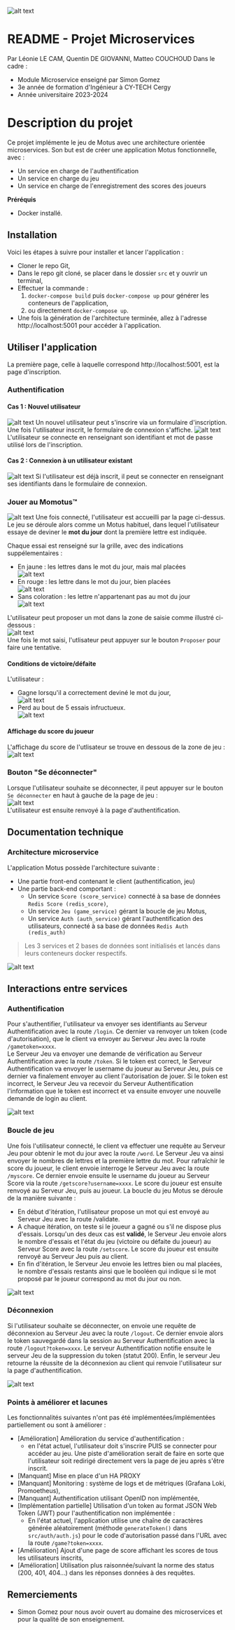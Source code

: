 ![alt text](./img/motus_logo.png)

# README - Projet Microservices
Par Léonie LE CAM, Quentin DE GIOVANNI, Matteo COUCHOUD
Dans le cadre :
- Module Microservice enseigné par Simon Gomez
- 3e année de formation d'Ingénieur à CY-TECH Cergy
- Année universitaire 2023-2024

# Description du projet

Ce projet implémente le jeu de Motus avec une architecture orientée microservices. Son but est de créer une application Motus fonctionnelle, avec : 
- Un service en charge de l'authentification
- Un service en charge du jeu
- Un service en charge de l'enregistrement des scores des joueurs

**Préréquis**
- Docker installé.

## Installation

Voici les étapes à suivre pour installer et lancer l'application :
- Cloner le repo Git,
- Dans le repo git cloné, se placer dans le dossier `src` et y ouvrir un terminal,
- Effectuer la commande :
    1.   `docker-compose build` puis `docker-compose up` pour générer les conteneurs de l'application,
    2. ou directement `docker-compose up`.
- Une fois la génération de l'architecture terminée, allez à l'adresse http://localhost:5001 pour accéder à l'application.

## Utiliser l'application

La première page, celle à laquelle correspond http://localhost:5001, est la page d'inscription.
### Authentification
#### Cas 1 : Nouvel utilisateur
![alt text](./img/inscription.png)
Un nouvel utilisateur peut s'inscrire via un formulaire d'inscription.\
Une fois l'utilisateur inscrit, le formulaire de connexion s'affiche.
![alt text](./img/connexion.png)
L'utilisateur se connecte en renseignant son identifiant et mot de passe utilisé lors de l'inscription.

#### Cas 2 : Connexion à un utilisateur existant
![alt text](./img/connexion.png)
Si l'utilisateur est déjà inscrit, il peut se connecter en renseignant ses identifiants dans le formulaire de connexion.

### Jouer au Momotus™
![alt text](./img/page_jeu.png)
Une fois connecté, l'utilisateur est accueilli par la page ci-dessus. Le jeu se déroule alors comme un Motus habituel, dans lequel l'utilisateur essaye de deviner le **mot du jour** dont la première lettre est indiquée.

Chaque essai est renseigné sur la grille, avec des indications suppélementaires :
- En jaune : les lettres dans le mot du jour, mais mal placées\
![alt text](./img/lettre_jaune.png)
- En rouge : les lettre dans le mot du jour, bien placées\
![alt text](./img/lettre_rouge.png)
- Sans coloration : les lettre n'appartenant pas au mot du jour\
![alt text](./img/lettre_non.png)

L'utilisateur peut proposer un mot dans la zone de saisie comme illustré ci-dessous :\
![alt text](./img/input_proposer.png)\
Une fois le mot saisi, l'utlisateur peut appuyer sur le bouton `Proposer` pour faire une tentative.

#### Conditions de victoire/défaite
L'utilisateur :
- Gagne lorsqu'il a correctement deviné le mot du jour,\
![alt text](./img/win.png)
- Perd au bout de 5 essais infructueux.\
![alt text](./img/loose.png)


#### Affichage du score du joueur
L'affichage du score de l'utlisateur se trouve en dessous de la zone de jeu :\
![alt text](./img/affichage_score.png)

### Bouton "Se déconnecter"
Lorsque l'utilisateur souhaite se déconnecter, il peut appuyer sur le bouton `Se déconnecter` en haut à gauche de la page de jeu :\
![alt text](./img/bouton_deconnexion.png)\
L'utilisateur est ensuite renvoyé à la page d'authentification.

## Documentation technique
### Architecture microservice

L'application Motus possède l'architecture suivante :
- Une partie front-end contenant le client (authentification, jeu)
- Une partie back-end comportant :
    - Un service `Score (score_service)` connecté à sa base de données `Redis Score (redis_score)`,
    - Un service `Jeu (game_service)` gérant la boucle de jeu Motus,
    - Un service `Auth (auth_service)` gérant l'authentification des utilisateurs, connecté à sa base de données `Redis Auth (redis_auth)`

>Les 3 services et 2 bases de données sont initialisés et lancés dans leurs conteneurs docker respectifs.

![alt text](./img/architecture.png)

## Interactions entre services
### Authentification

Pour s'authentifier, l'utilisateur va envoyer ses identifiants au Serveur Authentification avec la route `/login`. Ce dernier va renvoyer un token (code d'autorisation), que le client va envoyer au Serveur Jeu avec la route `/gametoken=xxxx`.\
Le Serveur Jeu va envoyer une demande de vérification au Serveur Authentification avec la route `/token`. Si le token est correct, le Serveur Authentification va envoyer le username du joueur au Serveur Jeu, puis ce dernier va finalement envoyer au client l'autorisation de jouer. Si le token est incorrect, le Serveur Jeu va recevoir du Serveur Authentification l'information que le token est incorrect et va ensuite envoyer une nouvelle demande de login au client.

![alt text](./img/authentification.png)
### Boucle de jeu

Une fois l'utilisateur connecté, le client va effectuer une requête au Serveur Jeu pour obtenir le mot du jour avec la route `/word`. Le Serveur Jeu va ainsi envoyer le nombres de lettres et la première lettre du mot. Pour rafraîchir le score du joueur, le client envoie interroge le Serveur Jeu avec la route `/myscore`. Ce dernier envoie ensuite le username du joueur au Serveur Score via la route `/getscore?username=xxxx`. Le score du joueur est ensuite renvoyé au Serveur Jeu, puis au joueur.
La boucle du jeu Motus se déroule de la manière suivante :
- En début d'itération, l'utilisateur propose un mot qui est envoyé au Serveur Jeu avec la route /validate.
- A chaque itération, on teste si le joueur a gagné ou s'il ne dispose plus d'essais. Lorsqu'un des deux cas est **validé**, le Serveur Jeu envoie alors le nombre d'essais et l'état du jeu (victoire ou défaite du joueur) au Serveur Score avec la route `/setscore`. Le score du joueur est ensuite renvoyé au Serveur Jeu puis au client.
- En fin d'itération, le Serveur Jeu envoie les lettres bien ou mal placées, le nombre d'essais restants ainsi que le booléen qui indique si le mot proposé par le joueur correspond au mot du jour ou non.

![alt text](./img/motus_game_and_score.png)

### Déconnexion

Si l'utilisateur souhaite se déconnecter, on envoie une requête de déconnexion au Serveur Jeu avec la route `/logout`. Ce dernier envoie alors le token sauvegardé dans la session au Serveur Authentification avec la route `/logout?token=xxxx`. Le serveur Authentification notifie ensuite le serveur Jeu de la suppression du token (statut 200). Enfin, le serveur Jeu retourne la réussite de la déconnexion au client qui renvoie l'utilisateur sur la page d'authentification.

![alt text](./img/deconnexion.png)

### Points à améliorer et lacunes

Les fonctionnalités suivantes n'ont pas été implémentées/implémentées partiellement ou sont à améliorer :
- [Amélioration] Amélioration du service d'authentification : 
    - en l'état actuel, l'utilisateur doit s'inscrire PUIS se connecter pour accéder au jeu. Une piste d'amélioration serait de faire en sorte que l'utilisateur soit redirigé directement vers la page de jeu après s'être inscrit.
- [Manquant] Mise en place d'un HA PROXY
- [Manquant] Monitoring : système de logs et de métriques (Grafana Loki, Promoetheus),
- [Manquant] Authentification utilisant OpenID non implémentée,
- [Implémentation partielle] Utilisation d'un token au format JSON Web Token (JWT) pour l'authentification non implémentée :
    - En l'état actuel, l'application utilise une chaîne de caractères générée aléatoirement (méthode `generateToken()` dans `src/auth/auth.js`) pour le code d'autorisation passé dans l'URL avec la route `/game?token=xxxx`.
- [Amélioration] Ajout d'une page de score affichant les scores de tous les utilisateurs inscrits,
- [Amélioration] Utilisation plus raisonnée/suivant la norme des status (200, 401, 404...) dans les réponses données à des requêtes.

## Remerciements

* Simon Gomez pour nous avoir ouvert au domaine des microservices et pour la qualité de son enseignement.
